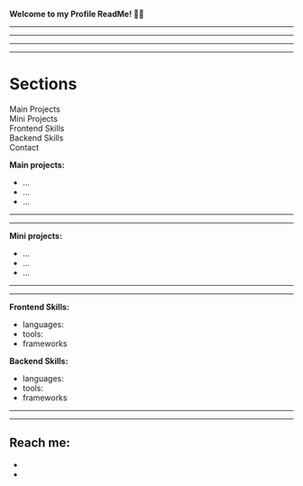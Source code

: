 **Welcome to my Profile ReadMe! 👋🏼**
_______________________________________________
_______________________________________________
_______________________________________________
_______________________________________________
# Sections
Main Projects \
Mini Projects \
Frontend Skills \
Backend Skills \
Contact 

**Main projects:**
  - ...
  - ...
  - ...
_______________________________________________
_______________________________________________
**Mini projects:**
- ...
- ...
- ...
_______________________________________________
_______________________________________________
**Frontend Skills:**
- languages:
- tools:
- frameworks

**Backend Skills:**
- languages:
- tools:
- frameworks
_______________________________________________
_______________________________________________

Reach me:
-
-
-

<!---
lvtierne/lvtierne is a ✨ special ✨ repository because its `README.md` (this file) appears on your GitHub profile.
You can click the Preview link to take a look at your changes.
--->
